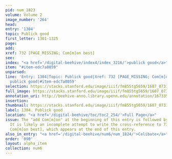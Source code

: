 ```yaml
---
pid: num_1823
volume: Volume 2
image_number: '264'
head:
entry: '1304'
topic: Publick good
first_letter: 1301-1325
page:
add:
xref: 732 [PAGE_MISSING; Com[m]on best]
see:
index: "<a href='/digital-beehive/index4/index_3216/'>publick good</a>"
item: "#item-edc7a8059"
unparsed:
line: 'Entry: 1304|Topic: Publick good|Xref: 732 [PAGE_MISSING; Com[m]on best]|Index:
  publick good|#item-edc7a8059'
selection: https://stacks.stanford.edu/image/iiif/fm855tg5659/1607_0731/846,3280,2808,649/full/0/default.jpg
full_image: https://stacks.stanford.edu/image/iiif/fm855tg5659/1607_0731/full/full/0/default.jpg
annotation_uri: http://beehive-anno.library.upenn.edu/annotation/1673359873292
insertion:
thumbnail: https://stacks.stanford.edu/image/iiif/fm855tg5659/1607_0731/846,3280,600,180/250,/0/default.jpg
label: 1304. Publick good
location: "<a href='/digital-beehive/toc/toc2_254/'>Full Page</a>"
issue: The "add Com[m]on" at the beginning of this entry is followed by a cancel mark.
  It is likely an incomplete attempt to write the cross-reference to 732 [PAGE_MISSING;
  Com[m]on best], which appears at the end of this entry.
also_in_entry: "<a href='/digital-beehive/num6/num_1824/'>Celibate</a>"
order: '090'
layout: alpha_item
collection: num6
---
```

